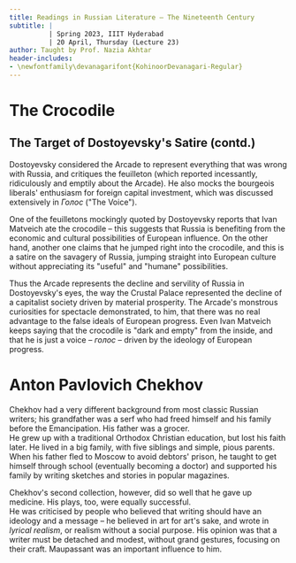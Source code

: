 ```yaml
---
title: Readings in Russian Literature – The Nineteenth Century
subtitle: |
          | Spring 2023, IIIT Hyderabad
          | 20 April, Thursday (Lecture 23)
author: Taught by Prof. Nazia Akhtar
header-includes:
- \newfontfamily\devanagarifont{KohinoorDevanagari-Regular}
---
```


# The Crocodile
## The Target of Dostoyevsky's Satire (contd.)
Dostoyevsky considered the Arcade to represent everything that was wrong with Russia, and critiques the feuilleton (which reported incessantly, ridiculously and emptily about the Arcade). He also mocks the bourgeois liberals' enthusiasm for foreign capital investment, which was discussed extensively in *Голос* ("The Voice").

One of the feuilletons mockingly quoted by Dostoyevsky reports that Ivan Matveich ate the crocodile – this suggests that Russia is benefiting from the economic and cultural possibilities of European influence. On the other hand, another one claims that he jumped right into the crocodile, and this is a satire on the savagery of Russia, jumping straight into European culture without appreciating its "useful" and "humane" possibilities.

Thus the Arcade represents the decline and servility of Russia in Dostoyevsky's eyes, the way the Crustal Palace represented the decline of a capitalist society driven by material prosperity. The Arcade's monstrous curiosities for spectacle demonstrated, to him, that there was no real advantage to the false ideals of European progress. Even Ivan Matveich keeps saying that the crocodile is "dark and empty" from the inside, and that he is just a voice – *голос* – driven by the ideology of European progress.

# Anton Pavlovich Chekhov
Chekhov had a very different background from most classic Russian writers; his grandfather was a serf who had freed himself and his family before the Emancipation. His father was a grocer.  
He grew up with a traditional Orthodox Christian education, but lost his faith later. He lived in a big family, with five siblings and simple, pious parents. When his father fled to Moscow to avoid debtors' prison, he taught to get himself through school (eventually becoming a doctor) and supported his family by writing sketches and stories in popular magazines.

Chekhov's second collection, however, did so well that he gave up medicine. His plays, too, were equally successful.  
He was criticised by people who believed that writing should have an ideology and a message – he believed in art for art's sake, and wrote in *lyrical realism*, or realism without a social purpose. His opinion was that a writer must be detached and modest, without grand gestures, focusing on their craft. Maupassant was an important influence to him.